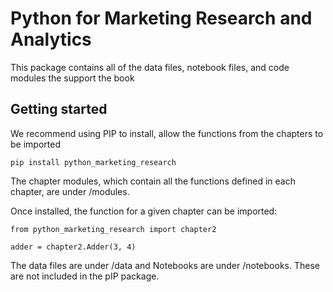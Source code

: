 # Python for Marketing Research and Analytics
This package contains all of the data files, notebook files, and code modules the support the book

## Getting started
We recommend using PIP to install, allow the functions from the chapters to be imported
```
pip install python_marketing_research
```

The chapter modules, which contain all the functions defined in each chapter, are under /modules.

Once installed, the function for a given chapter can be imported:

```
from python_marketing_research import chapter2

adder = chapter2.Adder(3, 4)
````

The data files are under /data and Notebooks are under /notebooks. These are not included in the pIP package.